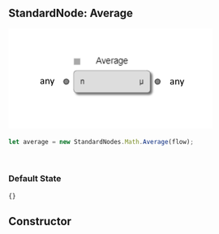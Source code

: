 ## StandardNode: Average

<img class="zoomable" alt="Average standard node" src="/images/standard-nodes/math/average.png" />

<Hierarchy :extend="{name: 'Node', link: '../../api/classes/node.html'}" />
<br/>

```js
let average = new StandardNodes.Math.Average(flow);
```

<br/>

### Default State

```js
{}
```

## Constructor

<Method type="method">
  <template v-slot:signature>
    new Average(<strong>flow: </strong><em><Ref to="../../api/classes/flow">Flow</Ref></em>,
    <strong>options?: </strong><em><Ref to="../../api/interfaces/node-creator-options">NodeCreatorOptions</Ref></em>):
    <em><Ref to="#standardnode-average">Average</Ref></em>
  </template>
  <template v-slot:params>
    <Param name="flow">
      <em><Ref to="../../api/classes/flow">Flow</Ref></em>
    </Param>
    <Param name="options?">
      <em><Ref to="../../api/interfaces/node-creator-options">NodeCreatorOptions</Ref></em>
      <template v-slot:default-value>
        <em>{}</em>
      </template>
    </Param>
  </template>
</Method>

<script setup>
import Method from "../../../../../components/api/Method.vue";
import Param from "../../../../../components/api/Param.vue";
import Ref from "../../../../../components/api/Ref.vue";
import Hierarchy from "../../../../../components/api/Hierarchy.vue";
</script>
